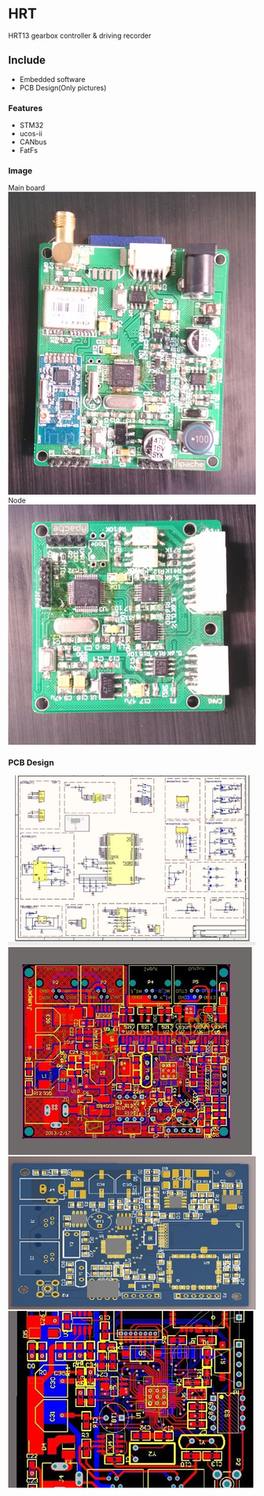 # HRT
HRT13 gearbox controller &amp; driving recorder

## Include
+ Embedded software
+ PCB Design(Only pictures)

### Features
+ STM32
+ ucos-ii
+ CANbus
+ FatFs

### Image
Main board
![main_board](/img/main_board.jpg)
Node
![node](/img/node.jpg)

### PCB Design
![gearbox](/HRT_PCB/gearbox.jpg)
![gearbox](/HRT_PCB/gearbox_pcb.jpg)
![main_board](/HRT_PCB/main_board.jpg)
![node](/HRT_PCB/node_pcb.jpg)
